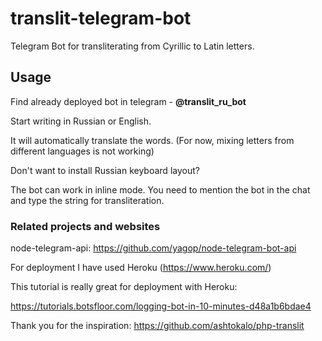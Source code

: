 # translit-telegram-bot
Telegram Bot for transliterating from Cyrillic to Latin letters.

## Usage

Find already deployed bot in telegram - **@translit_ru_bot**

Start writing in Russian or English.

It will automatically translate the words. (For now, mixing letters from different languages is not working)

Don't want to install Russian keyboard layout?

The bot can work in inline mode.
You need to mention the bot in the chat and type the string for transliteration.

### Related projects and websites

node-telegram-api: https://github.com/yagop/node-telegram-bot-api

For deployment I have used Heroku (https://www.heroku.com/)

This tutorial is really great for deployment with Heroku:

https://tutorials.botsfloor.com/logging-bot-in-10-minutes-d48a1b6bdae4

Thank you for the inspiration: https://github.com/ashtokalo/php-translit



